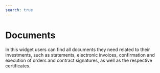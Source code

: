 ```yaml
---
search: true
---
```


# Documents

In this widget users can find all documents they need related to their investments, such as statements, electronic invoices, confirmation and execution of orders and contract signatures, as well as the respective certificates.

<iframe id="widgetFrame" src="https://widgets.modyo.com/inversiones/documentos" width="100%" frameBorder="0"  style="visibility:hidden;overflow:auto;margin-top:20px;"/>

| Feature                       | Description                                                                                                                                                                                                                                |
|-------------------------------------|--------------------------------------------------------------------------------------------------------------------------------------------------------------------------------------------------------------------------------------------|
| Consolidated Financial Statements | Displays a list of available financial statements.                                                                                                                                                                             |
| Invoices                            | Displays the list of electronic invoices for all instructed transactions. Allows the retrieval of invoices in PDF format to review, print, and/or download.                                                           |
| Order Confirmations             | Displays a list of order documents available in PDF format.                                                                                                                                                   |
| Order Executions (1.985)        | Provides information on the execution of the client's orders as indicated in the 1985 SVS notice.                                                                                                                       |
| Electronic Contract Signatures     | Shows the contracts to be signed, either because they are new or because there are new or updated versions of them. Allows contract reviewal on screen with the option to sign them directly with an online key. |
| Product Risk Table       | Table with description of products and their risk classification.                                                                                                                                                                           |
| Tax Certificates            | Shows a list of tax certificates that are in PDF format, for viewing, printing and/or downloading.                                                                                                                    |


<script>

  export default {
    mounted() {

      function setIframeHeightCO(id, ht) {
          var ifrm = document.getElementById(id);
          if(ifrm) {
            ifrm.style.visibility = 'hidden';
            // some IE versions need a bit added or scrollbar appears
            ifrm.style.height = ht + 4 + "px";
            ifrm.style.visibility = 'visible';
          }
      }


      // iframed document sends its height using postMessage
      function handleDocHeightMsg(e) {
          // check origin
          if ( e.origin === 'https://widgets.modyo.com' ) {
              // parse data
              var data = JSON.parse( e.data );

              console.log('data:', data)
              // check data object
              if ( data['docHeight'] ) {
                  setIframeHeightCO( 'widgetFrame', data['docHeight'] );
              } else {
                  setIframeHeightCO( 'widgetFrame', 700 );
              }
          }
      }

      // assign message handler
      if ( window.addEventListener ) {
          window.addEventListener('message', handleDocHeightMsg, false);
      }
    }
  }

</script>
